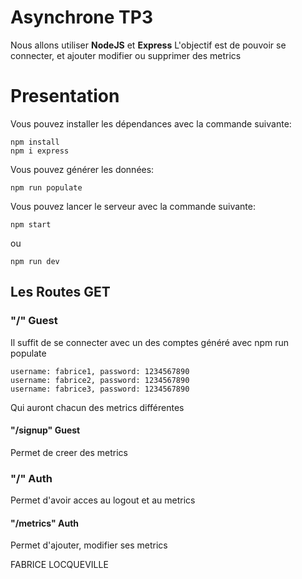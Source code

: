 Asynchrone TP3
==============
Nous allons utiliser **NodeJS** et **Express**
L'objectif est de pouvoir se connecter, et ajouter modifier ou supprimer des metrics

# Presentation


Vous pouvez installer les dépendances avec la commande suivante:

```
npm install
npm i express
```

Vous pouvez générer les données:

```
npm run populate
```

Vous pouvez lancer le serveur avec la commande suivante:

```
npm start
```
ou 
```
npm run dev
```


## Les Routes GET

### "/" Guest
Il suffit de se connecter avec un des comptes généré avec npm run populate 
```
username: fabrice1, password: 1234567890
username: fabrice2, password: 1234567890
username: fabrice3, password: 1234567890

```
Qui auront chacun des metrics différentes

#### "/signup" Guest

Permet de creer des metrics

### "/" Auth
Permet d'avoir acces au logout et au metrics

#### "/metrics" Auth

Permet d'ajouter, modifier ses metrics


FABRICE LOCQUEVILLE
